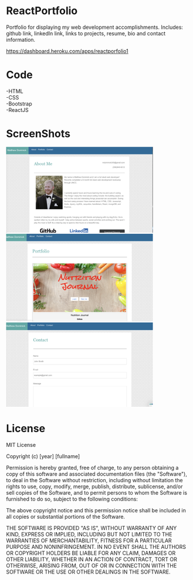 # ReactPortfolio

Portfolio for displaying my web development accomplishments. Includes: github link, linkedIn link, links to projects, resume, bio and contact information.
 
 https://dashboard.heroku.com/apps/reactporfolio1

 # Code
-HTML
<br>
-CSS
<br>
-Bootstrap
<br>
-ReactJS
<br>


# ScreenShots
<img src="src/assets/Example Photo 1.png" width=400px>
<img src="src/assets/Example Photo 2.png" width=400px>
<img src="src/assets/Example Photo 3.png" width=400px>

# License

MIT License

Copyright (c) [year] [fullname]

Permission is hereby granted, free of charge, to any person obtaining a copy
of this software and associated documentation files (the "Software"), to deal
in the Software without restriction, including without limitation the rights
to use, copy, modify, merge, publish, distribute, sublicense, and/or sell
copies of the Software, and to permit persons to whom the Software is
furnished to do so, subject to the following conditions:

The above copyright notice and this permission notice shall be included in all
copies or substantial portions of the Software.

THE SOFTWARE IS PROVIDED "AS IS", WITHOUT WARRANTY OF ANY KIND, EXPRESS OR
IMPLIED, INCLUDING BUT NOT LIMITED TO THE WARRANTIES OF MERCHANTABILITY,
FITNESS FOR A PARTICULAR PURPOSE AND NONINFRINGEMENT. IN NO EVENT SHALL THE
AUTHORS OR COPYRIGHT HOLDERS BE LIABLE FOR ANY CLAIM, DAMAGES OR OTHER
LIABILITY, WHETHER IN AN ACTION OF CONTRACT, TORT OR OTHERWISE, ARISING FROM,
OUT OF OR IN CONNECTION WITH THE SOFTWARE OR THE USE OR OTHER DEALINGS IN THE
SOFTWARE.